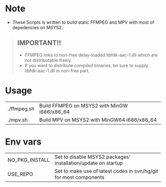 Note
====
* These Scripts is written to build static FFMPEG and MPV with most of depedencies on MSYS2.

> ## IMPORTANT!!
> * FFMPEG links to non-free delay-loaded libfdk-aac-1.dll which are not distributable freely.
> * If you want to distribute compiled binaries, be sure to supply libfdk-aac-1.dll in non-free part.

Usage
=====
<table>
<tr><td>./ffmpeg.sh</td><td>Build FFMPEG on MSYS2 with MinGW i686/x86_64</td></tr>
<tr><td>./mpv.sh</td><td>Build MPV on MSYS2 with MinGW64 i686/x86_64</td></tr>
</table>

Env vars
========
<table>
<tr><td>NO_PKG_INSTALL</td><td>Set to disable MSYS2 packages' installation/update on startup</td></tr>
<tr><td>USE_REPO</td><td>Set to make use of latest codes in svn/hg/git for most components</td></tr>
</table>
